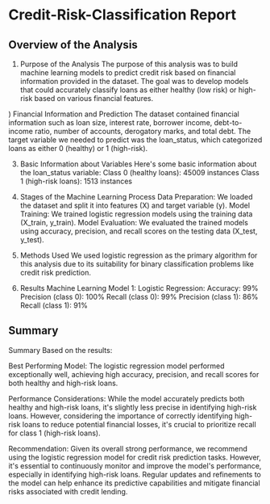 # Credit-Risk-Classification Report
## Overview of the Analysis

1) Purpose of the Analysis
The purpose of this analysis was to build machine learning models to predict credit risk based on financial information provided in the dataset. The goal was to develop models that could accurately classify loans as either healthy (low risk) or high-risk based on various financial features.

) Financial Information and Prediction
The dataset contained financial information such as loan size, interest rate, borrower income, debt-to-income ratio, number of accounts, derogatory marks, and total debt. The target variable we needed to predict was the loan_status, which categorized loans as either 0 (healthy) or 1 (high-risk).

3) Basic Information about Variables
Here's some basic information about the loan_status variable:
Class 0 (healthy loans): 45009 instances
Class 1 (high-risk loans): 1513 instances

4) Stages of the Machine Learning Process
Data Preparation: We loaded the dataset and split it into features (X) and target variable (y).
Model Training: We trained logistic regression models using the training data (X_train, y_train).
Model Evaluation: We evaluated the trained models using accuracy, precision, and recall scores on the testing data (X_test, y_test).

5) Methods Used
We used logistic regression as the primary algorithm for this analysis due to its suitability for binary classification problems like credit risk prediction.

6) Results
Machine Learning Model 1:
Logistic Regression:
Accuracy: 99%
Precision (class 0): 100%
Recall (class 0): 99%
Precision (class 1): 86%
Recall (class 1): 91%


## Summary

Summary
Based on the results:

Best Performing Model: The logistic regression model performed exceptionally well, achieving high accuracy, precision, and recall scores for both healthy and high-risk loans.

Performance Considerations: While the model accurately predicts both healthy and high-risk loans, it's slightly less precise in identifying high-risk loans. However, considering the importance of correctly identifying high-risk loans to reduce potential financial losses, it's crucial to prioritize recall for class 1 (high-risk loans).

Recommendation: Given its overall strong performance, we recommend using the logistic regression model for credit risk prediction tasks. However, it's essential to continuously monitor and improve the model's performance, especially in identifying high-risk loans. Regular updates and refinements to the model can help enhance its predictive capabilities and mitigate financial risks associated with credit lending.

